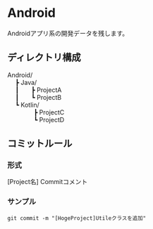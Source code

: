 # Android

Androidアプリ系の開発データを残します。

## ディレクトリ構成

Android/<br>
&nbsp;&ensp;&ensp;┣ Java/<br>
&nbsp;&ensp;&ensp;┃&ensp;&ensp;&ensp;&ensp;┣ ProjectA<br>
&nbsp;&ensp;&ensp;┃&ensp;&ensp;&ensp;&ensp;┗ ProjectB<br>
&nbsp;&ensp;&ensp;┗ Kotlin/<br>
&nbsp;&ensp;&ensp;&ensp;&ensp;&ensp;&ensp;&ensp;&ensp;┣ ProjectC<br>
&nbsp;&ensp;&ensp;&ensp;&ensp;&ensp;&ensp;&ensp;&ensp;┗ ProjectD<br>

## コミットルール

### 形式<br>
[Project名] Commitコメント

### サンプル<br>
```
git commit -m "[HogeProject]Utileクラスを追加"
```